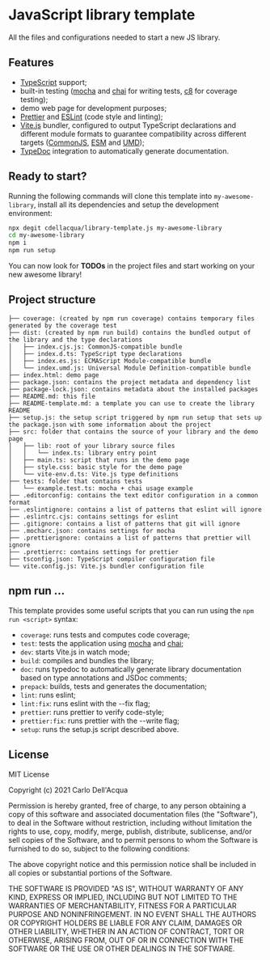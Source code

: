 # JavaScript library template

All the files and configurations needed
to start a new JS library.

## Features

- [TypeScript](https://www.typescriptlang.org/) support;
- built-in testing ([mocha](https://mochajs.org/) and [chai](https://www.chaijs.com/) for writing tests, [c8](https://github.com/bcoe/c8) for coverage testing);
- demo web page for development purposes;
- [Prettier](https://prettier.io/) and [ESLint](https://eslint.org/) (code style and linting);
- [Vite.js](https://vitejs.dev/) bundler, configured to output TypeScript declarations and different module formats to guarantee compatibility
  across different targets ([CommonJS](https://en.wikipedia.org/wiki/CommonJS), [ESM](https://developer.mozilla.org/en-US/docs/Web/JavaScript/Guide/Modules) and [UMD](https://github.com/umdjs/umd));
- [TypeDoc](https://typedoc.org/) integration to automatically generate documentation.

## Ready to start?

Running the following commands will clone this template into `my-awesome-library`, install all its dependencies and setup the
development environment:

```sh
npx degit cdellacqua/library-template.js my-awesome-library
cd my-awesome-library
npm i
npm run setup
```

You can now look for **TODOs** in the project files and start
working on your new awesome library!

## Project structure

```
├── coverage: (created by npm run coverage) contains temporary files generated by the coverage test
├── dist: (created by npm run build) contains the bundled output of the library and the type declarations
│   ├── index.cjs.js: CommonJS-compatible bundle
│   ├── index.d.ts: TypeScript type declarations
│   ├── index.es.js: ECMAScript Module-compatible bundle
│   └── index.umd.js: Universal Module Definition-compatible bundle
├── index.html: demo page
├── package.json: contains the project metadata and dependency list
├── package-lock.json: contains metadata about the installed packages
├── README.md: this file
├── README-template.md: a template you can use to create the library README
├── setup.js: the setup script triggered by npm run setup that sets up the package.json with some information about the project
├── src: folder that contains the source of your library and the demo page
│   ├── lib: root of your library source files
│   │   └── index.ts: library entry point
│   ├── main.ts: script that runs in the demo page
│   ├── style.css: basic style for the demo page
│   └── vite-env.d.ts: Vite.js type definitions
├── tests: folder that contains tests
│   └── example.test.ts: mocha + chai usage example
├── .editorconfig: contains the text editor configuration in a common format
├── .eslintignore: contains a list of patterns that eslint will ignore
├── .eslintrc.cjs: contains settings for eslint
├── .gitignore: contains a list of patterns that git will ignore
├── .mocharc.json: contains settings for mocha
├── .prettierignore: contains a list of patterns that prettier will ignore
├── .prettierrc: contains settings for prettier
├── tsconfig.json: TypeScript compiler configuration file
└── vite.config.js: Vite.js bundler configuration file
```

## npm run ...

This template provides some useful scripts that you can run using the `npm run <script>` syntax:

- `coverage`: runs tests and computes code coverage;
- `test`: tests the application using [mocha](https://www.npmjs.com/package/mocha) and [chai](https://www.npmjs.com/package/chai);
- `dev`: starts Vite.js in watch mode;
- `build`: compiles and bundles the library;
- `doc`: runs typedoc to automatically generate library documentation based on type annotations and JSDoc comments;
- `prepack`: builds, tests and generates the documentation;
- `lint`: runs eslint;
- `lint:fix`: runs eslint with the --fix flag;
- `prettier`: runs prettier to verify code-style;
- `prettier:fix`: runs prettier with the --write flag;
- `setup`: runs the setup.js script described above.

## License

MIT License

Copyright (c) 2021 Carlo Dell'Acqua

Permission is hereby granted, free of charge, to any person obtaining a copy
of this software and associated documentation files (the "Software"), to deal
in the Software without restriction, including without limitation the rights
to use, copy, modify, merge, publish, distribute, sublicense, and/or sell
copies of the Software, and to permit persons to whom the Software is
furnished to do so, subject to the following conditions:

The above copyright notice and this permission notice shall be included in all
copies or substantial portions of the Software.

THE SOFTWARE IS PROVIDED "AS IS", WITHOUT WARRANTY OF ANY KIND, EXPRESS OR
IMPLIED, INCLUDING BUT NOT LIMITED TO THE WARRANTIES OF MERCHANTABILITY,
FITNESS FOR A PARTICULAR PURPOSE AND NONINFRINGEMENT. IN NO EVENT SHALL THE
AUTHORS OR COPYRIGHT HOLDERS BE LIABLE FOR ANY CLAIM, DAMAGES OR OTHER
LIABILITY, WHETHER IN AN ACTION OF CONTRACT, TORT OR OTHERWISE, ARISING FROM,
OUT OF OR IN CONNECTION WITH THE SOFTWARE OR THE USE OR OTHER DEALINGS IN THE
SOFTWARE.
